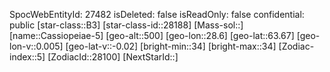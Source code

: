 ﻿---
location: [63.67,28.6,500]
type: Station
tags:
- astro/Star

---
SpocWebEntityId: 27482
isDeleted: false
isReadOnly: false
confidential: public
[star-class::B3]
[star-class-id::28188]
[Mass-sol::]
[name::Cassiopeiae-5]
[geo-alt::500]
[geo-lon::28.6]
[geo-lat::63.67]
[geo-lon-v::0.005]
[geo-lat-v::-0.02]
[bright-min::34]
[bright-max::34]
[Zodiac-index::5]
[ZodiacId::28100]
[NextStarId::]

